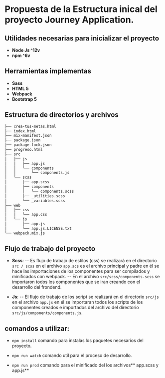 # Propuesta de la Estructura inical del proyecto Journey Application.

## Utilidades necesarias para inicializar el proyecto
- **Node Js ^12v**
- **npm ^6v**

## Herramientas implementas

- **Sass**
- **HTML 5**
- **Webpack**
- **Bootstrap 5**

## Estructura de directorios y archivos
````bash
├── crea-tus-metas.html
├── index.html
├── mix-manifest.json
├── package.json
├── package-lock.json
├── progreso.html
├── src
│   ├── js
│   │   ├── app.js
│   │   └── components
│   │       └── components.js
│   └── scss
│       ├── app.scss
│       ├── components
│       │   └── components.scss
│       ├── _utilities.scss
│       └── _variables.scss
├── web
│   ├── css
│   │   └── app.css
│   └── js
│       ├── app.js
│       └── app.js.LICENSE.txt
└── webpack.mix.js

````

## Flujo de trabajo del proyecto

- **Scss**:
-- Es flujo de trabajo de estilos (css) se realizará en el directorio `src / scss`  en el archivo `app.scs` es el archivo principal y padre en él se hace las importaciones de los componentes para ser compilados y minificados con webpack.
-- En el archivo `src/scss/components.scss`  se importaron todos los componentes que se iran creando con el desarrollo del frondend.

- **Js**:
-- El flujo de trabajo de los script se realizará en el directorio `src/js` en el archivo `app.js`  en él se importaran todos los scripts de los componentes creados e importados del archivo del directorio `src/js/components/components.js`.

## comandos a utilizar:
- `npm install` comando para instalas los paquetes necesarios del proyecto.

- `npm run watch` comando util para el proceso de desarrollo.

- `npm run prod` comando para el minificado del los archivos** app.scss y app.js**
